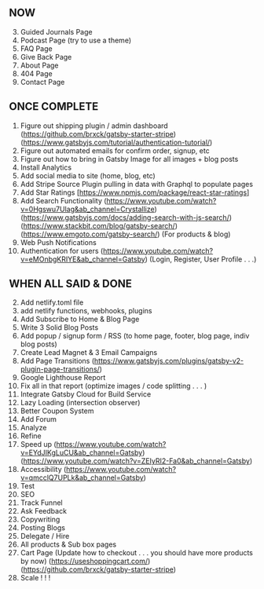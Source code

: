 ## NOW

3. Guided Journals Page
4. Podcast Page (try to use a theme)
5. FAQ Page
6. Give Back Page
7. About Page
8. 404 Page
9. Contact Page

## ONCE COMPLETE

1. Figure out shipping plugin / admin dashboard (https://github.com/brxck/gatsby-starter-stripe) (https://www.gatsbyjs.com/tutorial/authentication-tutorial/)
2. Figure out automated emails for confirm order, signup, etc
3. Figure out how to bring in Gatsby Image for all images + blog posts
4. Install Analytics
5. Add social media to site (home, blog, etc)
6. Add Stripe Source Plugin pulling in data with Graphql to populate pages
7. Add Star Ratings [https://www.npmjs.com/package/react-star-ratings]
8. Add Search Functionality (https://www.youtube.com/watch?v=0Hgswu7Ulag&ab_channel=Crystallize) (https://www.gatsbyjs.com/docs/adding-search-with-js-search/) (https://www.stackbit.com/blog/gatsby-search/) (https://www.emgoto.com/gatsby-search/) (For products & blog)
9. Web Push Notifications
10. Authentication for users (https://www.youtube.com/watch?v=eMOnbgKRIYE&ab_channel=Gatsby) (Login, Register, User Profile . . .)

## WHEN ALL SAID & DONE

2. Add netlify.toml file
3. add netlify functions, webhooks, plugins
4. Add Subscribe to Home & Blog Page
5. Write 3 Solid Blog Posts
6. Add popup / signup form / RSS (to home page, footer, blog page, indiv blog posts)
7. Create Lead Magnet & 3 Email Campaigns
8. Add Page Transitions (https://www.gatsbyjs.com/plugins/gatsby-v2-plugin-page-transitions/)
9. Google Lighthouse Report
10. Fix all in that report (optimize images / code splitting . . . )
11. Integrate Gatsby Cloud for Build Service
12. Lazy Loading (intersection observer)
13. Better Coupon System
14. Add Forum
15. Analyze
16. Refine
17. Speed up (https://www.youtube.com/watch?v=EYdJIKgLuCU&ab_channel=Gatsby) (https://www.youtube.com/watch?v=ZEIyRI2-Fa0&ab_channel=Gatsby)
18. Accessibility (https://www.youtube.com/watch?v=qmcclQ7UPLk&ab_channel=Gatsby)
19. Test
20. SEO
21. Track Funnel
22. Ask Feedback
23. Copywriting
24. Posting Blogs
25. Delegate / Hire
26. All products & Sub box pages
27. Cart Page (Update how to checkout . . . you should have more products by now) (https://useshoppingcart.com/) (https://github.com/brxck/gatsby-starter-stripe)
28. Scale ! ! !
